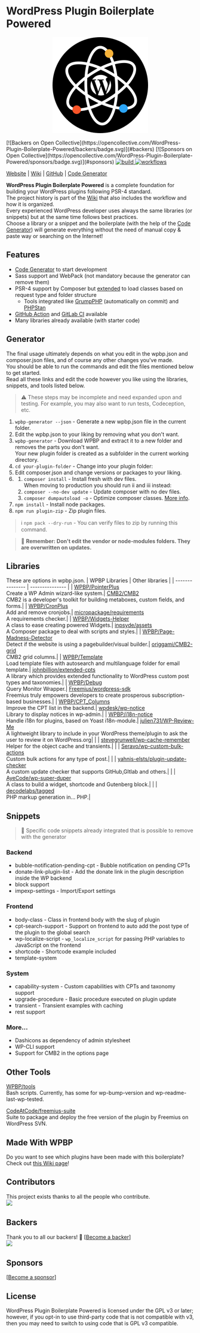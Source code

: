 # WordPress Plugin Boilerplate Powered

<p align="center">
  <img src="https://raw.githubusercontent.com/WPBP/boilerplate-assets/master/icon-256x256.png" alt="Logo">
</p>

<div>
  [![Backers on Open Collective](https://opencollective.com/WordPress-Plugin-Boilerplate-Powered/backers/badge.svg)](#backers)
  [![Sponsors on Open Collective](https://opencollective.com/WordPress-Plugin-Boilerplate-Powered/sponsors/badge.svg)](#sponsors)
  <a href="https://github.com/WPBP/WordPress-Plugin-Boilerplate-Powered/actions">
    <img alt="build" src="https://img.shields.io/github/actions/workflow/status/WPBP/WordPress-Plugin-Boilerplate-Powered/integrate.yml" />
  </a>
  <a href="https://github.com/WPBP/WordPress-Plugin-Boilerplate-Powered/actions">
    <img alt="workflows" src="https://github.com/WPBP/WordPress-Plugin-Boilerplate-Powered/actions/workflows/integrate.yml/badge.svg" />
  </a>
</div>

[Website](https://wpbp.github.io/index.html) | [Wiki](https://wpbp.github.io/wiki.html) | [GitHub](https://github.com/WPBP/WordPress-Plugin-Boilerplate-Powered) | [Code Generator](https://github.com/WPBP/generator)

**WordPress Plugin Boilerplate Powered** is a complete foundation for building your WordPress plugins following PSR-4 standard.  
The project history is part of the [Wiki](https://wpbp.github.io/wiki.html) that also includes the workflow and how it is organized.  
Every experienced WordPress developer uses always the same libraries (or snippets) but at the same time follows best practices.  
Choose a library or a snippet and the boilerplate (with the help of the [Code Generator](https://wpbp.github.io/#generator)) will generate everything without the need of manual copy & paste way or searching on the Internet!

## Features

* [Code Generator](https://github.com/WPBP/generator) to start development
* Sass support and WebPack (not mandatory because the generator can remove them)
* PSR-4 support by Composer  but [extended](https://github.com/WPBP/WordPress-Plugin-Boilerplate-Powered/blob/master/plugin-name/engine/class-initialize.php) to load classes based on request type and folder structure
  * Tools integrated like [GrumpPHP](https://github.com/phpro/grumphp) (automatically on commit) and [PHPStan](https://github.com/phpstan/phpstan/)
* [GitHub Action](https://github.com/WPBP/WordPress-Plugin-Boilerplate-Powered/blob/master/.github/workflows/integrate.yml) and [GitLab CI](https://gist.github.com/Mte90/abbb816e9755f189ad52272e71b7c959) available
* Many libraries already available (with starter code)

## Generator

The final usage ultimately depends on what you edit in the wpbp.json and composer.json files, and of course any other changes you've made.  
You should be able to run the commands and edit the files mentioned below to get started.  
Read all these links and edit the code however you like using the libraries, snippets, and tools listed below.

> :warning: These steps may be incomplete and need expanded upon and testing. For example, you may also want to run
> tests, Codeception, etc.

1. `wpbp-generator --json` - Generate a new wpbp.json file in the current folder.
2. Edit the wpbp.json to your liking by removing what you don't want.
3. `wpbp-generator` - Download WPBP and extract it to a new folder and removes the parts you don't want.   
   Your new plugin folder is created as a subfolder in the current working directory.
4. `cd your-plugin-folder` - Change into your plugin folder:
5. Edit composer.json and change versions or packages to your liking.
6.
    1. `composer install` - Install fresh with dev files.  
       When moving to production you should run ii and iii instead:
    2. `composer --no-dev update` - Update composer with no dev files.
    3. `composer dumpautoload -o` - Optimize composer
     classes. [More info](https://getcomposer.org/doc/articles/autoloader-optimization.md).
7. `npm install` - Install node packages.
8. `npm run plugin-zip` - Zip plugin files.

> :information_source: `npm pack --dry-run` - You can verify files to zip by running this command.

> :memo: **Remember: Don't edit the vendor or node-modules folders. They are overwritten on updates.**

## Libraries

These are options in wpbp.json.
| WPBP Libraries  | Other libraries |
| --------------- | --------------- |
| [WPBP/PointerPlus](https://github.com/WPBP/PointerPlus)<br>Create a WP Admin wizard-like system.| [CMB2/CMB2](https://github.com/CMB2/CMB2)<br>CMB2 is a developer's toolkit for building metaboxes, custom fields, and forms.|
| [WPBP/CronPlus](https://github.com/WPBP/CronPlus)<br>Add and remove cronjobs.| [micropackage/requirements](https://github.com/micropackage/requirements)<br>A requirements checker.|
| [WPBP/Widgets-Helper](https://github.com/WPBP/Widgets-Helper)<br>A class to ease creating powered Widgets.| [inpsyde/assets](https://github.com/inpsyde/assets)<br>A Composer package to deal with scripts and styles.|
| [WPBP/Page-Madness-Detector](https://github.com/WPBP/Page-Madness-Detector)<br>Detect if the website is using a pagebuilder/visual builder.| [origgami/CMB2-grid](https://github.com/origgami/cmb2-grid)<br>CMB2 grid columns.|
| [WPBP/Template](https://github.com/WPBP/Template)<br>Load template files with autosearch and multilanguage folder for email template.| [johnbillion/extended-cpts](https://github.com/johnbillion/extended-cpts/)<br>A library which provides extended functionality to WordPress custom post types and taxonomies.|
| [WPBP/Debug](https://github.com/WPBP/Debug)<br>Query Monitor Wrapper.| [Freemius/wordpress-sdk](https://github.com/Freemius/wordpress-sdk)<br>Freemius truly empowers developers to create prosperous subscription-based businesses.|
| [WPBP/CPT_Columns](https://github.com/WPBP/CPT_Columns)<br>Improve the CPT list in the backend.| [wpdesk/wp-notice](https://gitlab.com/wpdesk/wp-notice/)<br>Library to display notices in wp-admin.|
| [WPBP/i18n-notice](https://github.com/WPBP/i18n-notice)<br>Handle i18n for plugins, based on Yoast i18n-module.| [julien731/WP-Review-Me](https://github.com/julien731/WP-Review-Me)<br>A lightweight library to include in your WordPress theme/plugin to ask the user to review it on WordPress.org|
|                 | [stevegrunwell/wp-cache-remember](https://github.com/stevegrunwell/wp-cache-remember)<br>Helper for the object cache and transients.|
|                 | [Seravo/wp-custom-bulk-actions](https://github.com/Seravo/wp-custom-bulk-actions)<br>Custom bulk actions for any type of post.|
|                 | [yahnis-elsts/plugin-update-checker](https://github.com/YahnisElsts/plugin-update-checker/)<br>A custom update checker that supports GitHub,GItlab and others.|
|                 | [AyeCode/wp-super-duper](https://github.com/AyeCode/wp-super-duper)<br>A class to build a widget, shortcode and Gutenberg block.|
|                 | [decodelabs/tagged](https://github.com/decodelabs/tagged)<br>PHP markup generation in... PHP.|

## Snippets

> :memo: Specific code snippets already integrated that is possible to remove with the generator

### Backend

* bubble-notification-pending-cpt - Bubble notification on pending CPTs
* donate-link-plugin-list - Add the donate link in the plugin description inside the WP backend
* block support
* impexp-settings - Import/Export settings

### Frontend

* body-class - Class in frontend body with the slug of plugin
* cpt-search-support - Support on frontend to auto add the post type of the plugin to the global search
* wp-localize-script - `wp_localize_script` for passing PHP variables to JavaScript on the frontend
* shortcode - Shortcode example included
* template-system

### System

* capability-system - Custom capabilities with CPTs and taxonomy support
* upgrade-procedure - Basic procedure executed on plugin update
* transient - Transient examples with caching
* rest support

### More...

* Dashicons as dependency of admin stylesheet
* WP-CLI support
* Support for CMB2 in the options page

## Other Tools

[WPBP/tools](https://github.com/WPBP/tools)  
Bash scripts. Currently, has some for wp-bump-version and wp-readme-last-wp-tested.

[CodeAtCode/freemius-suite](https://github.com/CodeAtCode/freemius-suite)  
Suite to package and deploy the free version of the plugin by Freemius on WordPress SVN.

## Made With WPBP

Do you want to see which plugins have been made with this boilerplate?
Check out [this Wiki page](https://github.com/WPBP/WordPress-Plugin-Boilerplate-Powered/wiki/Plugins-made-with-this-Boilerplate)!

## Contributors

This project exists thanks to all the people who contribute.  
<a href="https://github.com/WPBP/WordPress-Plugin-Boilerplate-Powered/graphs/contributors"><img src="https://opencollective.com/WordPress-Plugin-Boilerplate-Powered/contributors.svg?width=890"></a>

## Backers

Thank you to all our backers! 🙏 [[Become a backer](https://opencollective.com/WordPress-Plugin-Boilerplate-Powered#backer)]
<br>
<a href="https://opencollective.com/WordPress-Plugin-Boilerplate-Powered#backers" target="_blank"><img src="https://opencollective.com/WordPress-Plugin-Boilerplate-Powered/backers.svg?width=890"></a>

## Sponsors

[[Become a sponsor](https://opencollective.com/wordpress-plugin-boilerplate-powered/contribute/sponsors-1214/checkout)]

## License

WordPress Plugin Boilerplate Powered is licensed under the GPL v3 or later;
however, if you opt-in to use third-party code that is not compatible with v3,
then you may need to switch to using code that is GPL v3 compatible.
